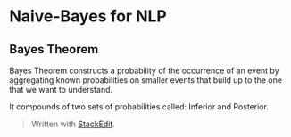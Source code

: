 # Naive-Bayes for NLP

## Bayes Theorem

Bayes Theorem constructs a probability of the occurrence of an event by aggregating known probabilities on smaller events that build up to the one that we want to understand.

It compounds of two sets of probabilities called: Inferior and Posterior. 


> Written with [StackEdit](https://stackedit.io/).
<!--stackedit_data:
eyJoaXN0b3J5IjpbLTEzOTM2NTczMDBdfQ==
-->